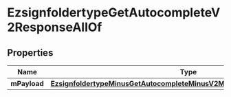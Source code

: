 
# EzsignfoldertypeGetAutocompleteV2ResponseAllOf

## Properties
Name | Type | Description | Notes
------------ | ------------- | ------------- | -------------
**mPayload** | [**EzsignfoldertypeMinusGetAutocompleteMinusV2MinusResponseMinusMPayload**](EzsignfoldertypeMinusGetAutocompleteMinusV2MinusResponseMinusMPayload.md) |  | 




